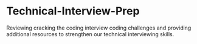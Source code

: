# Technical-Interview-Prep
Reviewing cracking the coding interview coding challenges and providing additional resources to strengthen our technical interviewing skills. 
